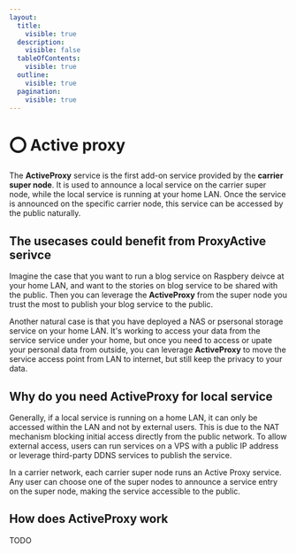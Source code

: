 ```yaml
---
layout:
  title:
    visible: true
  description:
    visible: false
  tableOfContents:
    visible: true
  outline:
    visible: true
  pagination:
    visible: true
---
```


# ⭕ Active proxy

The **ActiveProxy** service is the first add-on service provided by the **carrier super node**. It is used to announce a local service on the carrier super node, while the local service is running at your home LAN. Once the service is announced on the specific carrier node, this service can be accessed by the public naturally.

## The usecases could benefit from ProxyActive serivce

Imagine the case that you want to run a blog service on Raspbery deivce at your home LAN, and want to the stories on blog service to be shared with the public.  Then you can leverage the **ActiveProxy** from the super node you trust the most to publish your blog service to the public.

Another natural case is that you have deployed a NAS or psersonal storage service on your home LAN. It's working to access your data from the service service under your home, but once you need to access or upate your personal data from outside, you can leverage **ActiveProxy** to move the service access point from LAN to internet, but still keep the privacy to your data.

## Why do you need ActiveProxy for local service

Generally, if a local service is running on a home LAN, it can only be accessed within the LAN and not by external users. This is due to the NAT mechanism blocking initial access directly from the public network. To allow external access, users can run services on a VPS with a public IP address or leverage third-party DDNS services to publish the service.

In a carrier network, each carrier super node runs an Active Proxy service. Any user can choose one of the super nodes to announce a service entry on the super node, making the service accessible to the public.

## How does ActiveProxy work

TODO


